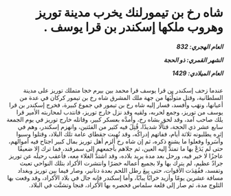 <h1 dir="rtl">شاه رخ بن تيمورلنك يخرب مدينة توريز وهروب ملكها إسكندر بن قرا يوسف .</h1>

<h5 dir="rtl">العام الهجري:  832

الشهر القمري: ذو الحجة

العام الميلادي: 1429</h5>

<p dir="rtl">عندما زحف إسكندر بن قرا يوسف قرا محمد بين بيرم خجا متملك توريز على مدينة السلطانية، وقتل متولِّيَها من جهة ملك المشرق شاه رخ بن تيمور كركان في عدة من أعيانها، ونهَب وأفسد، فسار إليه شاه رخ بن تيمور في جموع كبيرة، فخرج إسكندر بن قرا يوسف من توريز، وجمع لحربه، ولقيه وقد نزل خارج توريز، فانتدب لمحاربته الأمير قرا يلك صاحب آمد، وقد لحق بشاه رخ، وأمدَّه بعسكر كبير، وقاتله خارج توريز في يوم الجمعة سابع عشر ذي الحجة، قتالًا شديدًا، قُتِلَ فيه كثير من الفئتين، وانهزم إسكندر، وهم في إثرِه يطلبونه ثلاثة أيام، ففاتهم إدراكُه، وقد نُهِبت جقطاي عامة تلك البلاد، وقتلوا وسبوا وأسَروا وفعلوا ما يشنع ذكره، ثم إن شاه رخ ألزم أهل توريز بمال كبير اجتاح فيه أموالهم، حتى لم يَدَعْ بها ما تمتدُّ إليه العين، ثم جلاهم بأجمعهم إلى سمرقند، فما ترك إلا ضعيفًا عاجزًا لا خير فيه، ورحل بعد مدة يريد بلاده، وقد اشتدَّ الغلاء معه، فأعقب رحيلَه عن توريز جرادٌ عظيم، لم يترك بها ولا بجميع أعماله خضرًا وانتشرت الأكراد بتلك النواحي تعبث وتفسد، ففُقِدَت الأقوات، حتى بِيعَ رطل اللحم بعدة دنانير، وصار فيما بين توريز وبغداد مسافة عشرين يومًا وأزيد خرابًا يبابًا، وأما إسكندر فإنه جال في بلاد الأكراد، وقد وقعت بها الثلوج مدة، ثم صار إلى قلعة سلماس فحصره بها الأكراد، فنجا وتشتَّت في البلاد.</p></br>
